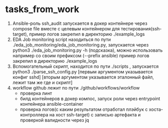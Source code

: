 # tasks_from_work
1. Ansible-роль ssh_audit запускается в докер контейнере через compose file вместе с целевым контейнером для тестирования(ssh-target), пример логов закрепил в директорию ./example_logs
2. EDA Job monitoring script назодиться по пути ./eda_job_monitoring/eda_job_monitoring.py, запускается через python3 ./eda_job_monitoring.py -h (подсказка), можно использовать например со своим префиксом (--prefix ansible) пример логов закрепил в директорию ./example_logs
3. Вспомогательный скрипт, находится по пути ./scripts , запускается python3 ./parse_ssh_config.py [первым аргументом указывается конфиг sshd] [вторым аргументом указывается эталонный файл, лежит там же где и скрипт]
4. workflow github лежит по пути ./github/workflows/workflow
   - проверка линт
   - билд контейнеров в докер компос, запуск роли через entrypoint контейнера ansible-container
   - проверка логов(с каким результатом отработал плэйбук с хоста-контроллера на хост ssh-target) с записью артефакта и проверкой валидности через jq

